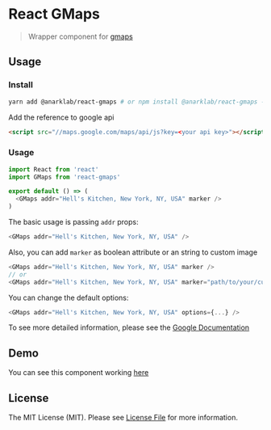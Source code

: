 # React GMaps
> Wrapper component for [gmaps](https://hpneo.github.io/gmaps/)

## Usage

### Install
``` bash
yarn add @anarklab/react-gmaps # or npm install @anarklab/react-gmaps --save
```

Add the reference to google api
``` html
<script src="//maps.google.com/maps/api/js?key=<your api key>"></script>
```

### Usage

``` js
import React from 'react'
import GMaps from 'react-gmaps'

export default () => (
  <GMaps addr="Hell's Kitchen, New York, NY, USA" marker />
)
```

The basic usage is passing `addr` props:
``` js
<GMaps addr="Hell's Kitchen, New York, NY, USA" />
```

Also, you can add `marker` as boolean attribute or an string to custom image
``` js
<GMaps addr="Hell's Kitchen, New York, NY, USA" marker />
// or
<GMaps addr="Hell's Kitchen, New York, NY, USA" marker="path/to/your/custom/pin.png" />
```

You can change the default options:
``` js
<GMaps addr="Hell's Kitchen, New York, NY, USA" options={...} />
```

To see more detailed information, please see the [Google Documentation](https://developers.google.com/maps/documentation/javascript/)


## Demo
You can see this component working [here](https://anarklab.github.io/react-gmaps)

## License
The MIT License (MIT). Please see [License File](LICENSE) for more information.
